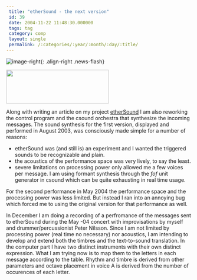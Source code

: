 ```yaml
---
 title: "etherSound - the next version"
 id: 39
 date: 2004-11-22 11:48:30.000000
 tags: tag
 category: comp
 layout: single
 permalink: /:categories/:year/:month/:day/:title/
---
```

![image-right](/assets/images/){: .align-right .news-flash}

<a href="http://www.henrikfrisk.com/diary/images/mapping-table.php" onclick="window.open('http://www.henrikfrisk.com/diary/images/mapping-table.php','popup','width=967,height=318,scrollbars=no,resizable=no,toolbar=no,directories=no,location=no,menubar=no,status=no,left=0,top=0'); return false"><img src="http://www.henrikfrisk.com/diary/images/mapping-table-thumb.gif" width="278" height="91" border="0" /></a>

Along with writing an article on my project <a href="http://www.henrikfrisk.com/index.jsp?id=proj&field=is_res&query=1">etherSound</a> I am also reworking the control program and the csound orchestra that synthesize the incoming messages. The sound synthesis for the first version, displayed and performed in August 2003, was consciously made simple for a number of reasons:
<ul>
<li>etherSound was (and still is) an experiment and I wanted the triggered sounds to be recognizable and plain.</li>
<li>the acoustics of the performance space was very lively, to say the least.</li>
<li>severe limitations on processing power only allowed me a few voices per message. I am using formant synthesis through the <em>fof</em> unit generator in csound which can be quite exhausting in real time usage.</li>
</ul>
For the second performance in May 2004 the performance space and the processing power was less limited. But instead I ran into an annoying bug which forced me to using the original version for that performance as well.


In December I am doing a recording of a perfromance of the messages sent to etherSound during the May -04 concert with improvisations by myself and drummer/percussionist Peter Nilsson. Since I am not limited by processing power (real time no necessary) nor acoustics, I am intending to develop and extend both the timbres and the text-to-sound translation. In the computer part I have two distinct instruments with their own distinct expression. What I am trying now is to map them to the letters in each message according to the table. Rhythm and timbre is derived from other parameters and octave placement in voice A is derived from the number of occurences of each letter.

